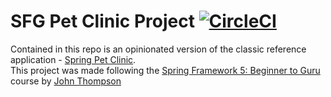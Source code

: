 # SFG Pet Clinic Project [![CircleCI](https://circleci.com/gh/stevemann2705/sfg-pet-clinic.svg?style=svg&circle-token=64206a2874ca629a870ef67c2e26f3498a9f9cba)](https://circleci.com/gh/stevemann2705/sfg-pet-clinic)

Contained in this repo is an opinionated version of the classic reference application - [Spring Pet Clinic](https://github.com/spring-projects/spring-petclinic). <br>
This project was made following the [Spring Framework 5: Beginner to Guru](https://www.udemy.com/spring-framework-5-beginner-to-guru/?couponCode=GITHUB_SFGPETCLINIC) course by [John Thompson](https://github.com/springframeworkguru)